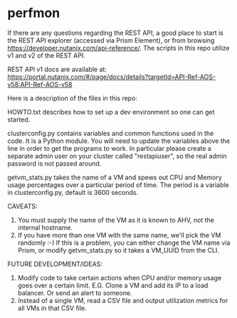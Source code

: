 # perfmon

If there are any questions regarding the REST API, a good place to start is the REST API explorer (accessed via Prism Element), or from browsing https://developer.nutanix.com/api-reference/. The scripts in this repo utilize v1 and v2 of the REST API.

REST API v1 docs are available at: https://portal.nutanix.com/#/page/docs/details?targetId=API-Ref-AOS-v58:API-Ref-AOS-v58

Here is a description of the files in this repo:

HOWTO.txt describes how to set up a dev environment so one can get started.

clusterconfig.py contains variables and common functions used in the code. It is a Python module. You will need to update the variables above the line in order to get the programs to work. In particular please create a separate admin user on your cluster called "restapiuser", so the real admin password is not passed around.

getvm_stats.py takes the name of a VM and spews out CPU and Memory usage percentages over a particular period of time. The period is a variable in clusterconfig.py, default is 3600 seconds.

CAVEATS:
1. You must supply the name of the VM as it is known to AHV, not the internal hostname.
2. If you have more than one VM with the same name, we'll pick the VM randomly :-) If this is a problem, you can either change the VM name via Prism, or modify getvm_stats.py so it takes a VM_UUID from the CLI.

FUTURE DEVELOPMENT/IDEAS:
1. Modify code to take certain actions when CPU and/or memory usage goes over a certain limit. E.G. Clone a VM and add its IP to a load balancer. Or send an alert to someone.
2. Instead of a single VM, read a CSV file and output utilization metrics for all VMs in that CSV file.
